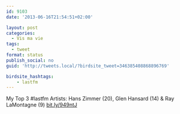 ```yaml
---
id: 9103
date: '2013-06-16T21:54:51+02:00'

layout: post
categories:
  - Vis ma vie
tags:
  - tweet
format: status
publish_social: no
guid: 'http://tweets.local/?birdsite_tweet=346385408868896769'

birdsite_hashtags:
    - lastfm
---
```


My Top 3 #lastfm Artists: Hans Zimmer (20), Glen Hansard (14) &amp; Ray LaMontagne (9) [bit.ly/949ntJ](http://bit.ly/949ntJ)